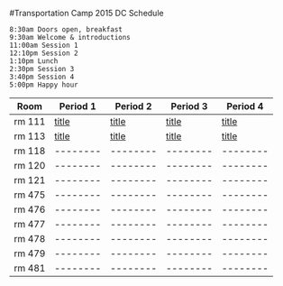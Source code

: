 #Transportation Camp 2015 DC Schedule
```
8:30am Doors open, breakfast
9:30am Welcome & introductions
11:00am Session 1
12:10pm Session 2
1:10pm Lunch
2:30pm Session 3
3:40pm Session 4
5:00pm Happy hour
```
|Room  |Period 1       |Period 2      |Period 3     |Period 4     |
|------|---------------|--------------|-------------|-------------|
|rm 111|[title](https://tcamp2015dc.hackpad.com/cWuAB2MfobV)|[title](https://tcamp2015dc.hackpad.com/hxZV1qi2buq)|[title](https://tcamp2015dc.hackpad.com/6Nofh5qdDEE)|[title](https://tcamp2015dc.hackpad.com/fmq9egGYo24)|
|rm 113|[title](https://tcamp2015dc.hackpad.com/TvBFPsUCY95)|[title](https://tcamp2015dc.hackpad.com/bzhU6NZLFUM)|[title](https://tcamp2015dc.hackpad.com/FayKDvc3DbH)|[title](https://tcamp2015dc.hackpad.com/AcPKomLHq4f)|
|rm 118|--------|--------|--------|--------|
|rm 120|--------|--------|--------|--------|
|rm 121|--------|--------|--------|--------|
|rm 475|--------|--------|--------|--------|
|rm 476|--------|--------|--------|--------|
|rm 477|--------|--------|--------|--------|
|rm 478|--------|--------|--------|--------|
|rm 479|--------|--------|--------|--------|
|rm 481|--------|--------|--------|--------| 
